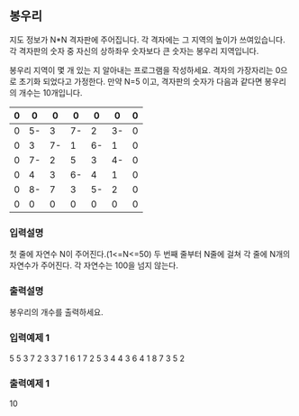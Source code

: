 ## 봉우리

지도 정보가 N\*N 격자판에 주어집니다. 각 격자에는 그 지역의 높이가 쓰여있습니다.
각 격자판의 숫자 중 자신의 상하좌우 숫자보다 큰 숫자는 봉우리 지역입니다.

봉우리 지역이 몇 개 있는 지 알아내는 프로그램을 작성하세요. 격자의 가장자리는 0으로 초기화 되었다고 가정한다.
만약 N=5 이고, 격자판의 숫자가 다음과 같다면 봉우리의 개수는 10개입니다.

| 0   | 0   | 0   | 0   | 0   | 0   | 0   |
| --- | --- | --- | --- | --- | --- | --- |
| 0   | 5-  | 3   | 7-  | 2   | 3-  | 0   |
| 0   | 3   | 7-  | 1   | 6-  | 1   | 0   |
| 0   | 7-  | 2   | 5   | 3   | 4-  | 0   |
| 0   | 4   | 3   | 6-  | 4   | 1   | 0   |
| 0   | 8-  | 7   | 3   | 5-  | 2   | 0   |
| 0   | 0   | 0   | 0   | 0   | 0   | 0   |

### 입력설명

첫 줄에 자연수 N이 주어진다.(1<=N<=50)
두 번째 줄부터 N줄에 걸쳐 각 줄에 N개의 자연수가 주어진다.
각 자연수는 100을 넘지 않는다.

### 출력설명

봉우리의 개수를 출력하세요.

### 입력예제 1

5
5 3 7 2 3
3 7 1 6 1
7 2 5 3 4
4 3 6 4 1
8 7 3 5 2

### 출력예제 1

10
